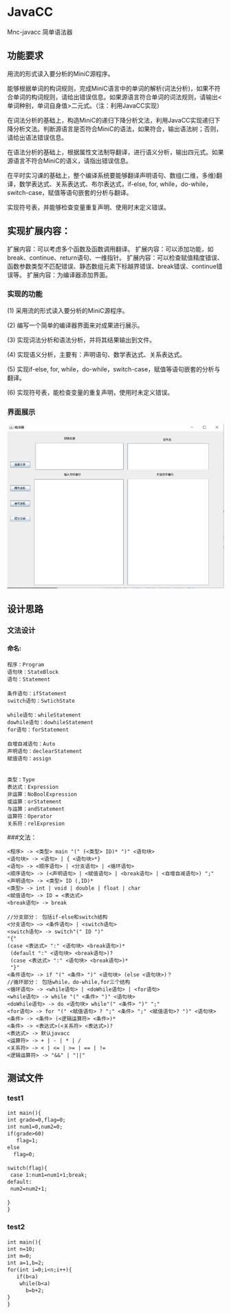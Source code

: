 # JavaCC
Mnc-javacc
简单语法器
## 功能要求
用流的形式读入要分析的MiniC源程序。

能够根据单词的构词规则，完成MiniC语言中的单词的解析(词法分析)，如果不符合单词的构词规则，请给出错误信息。如果源语言符合单词的词法规则，请输出<单词种别，单词自身值>二元式。（注：利用JavaCC实现）

在词法分析的基础上，构造MiniC的递归下降分析文法，利用JavaCC实现递归下降分析文法。判断源语言是否符合MiniC的语法，如果符合，输出语法树；否则，请给出语法错误信息。

在语法分析的基础上，根据属性文法制导翻译，进行语义分析，输出四元式。如果源语言不符合MiniC的语义，请指出错误信息。

在平时实习课的基础上，整个编译系统要能够翻译声明语句、数组(二维，多维)翻译，数学表达式、关系表达式、布尔表达式，if-else, for, while，do-while，switch-case，赋值等语句嵌套的分析与翻译。

实现符号表，并能够检查变量重复声明、使用时未定义错误。

## 实现扩展内容：

扩展内容：可以考虑多个函数及函数调用翻译。
扩展内容：可以添加功能，如break、continue、return语句、一维指针。
扩展内容：可以检查赋值精度错误、函数参数类型不匹配错误、静态数组元素下标越界错误、break错误、continue错误等。
扩展内容：为编译器添加界面。

### 实现的功能
(1) 采用流的形式读入要分析的MiniC源程序。

(2) 编写一个简单的编译器界面来对成果进行展示。

(3) 实现词法分析和语法分析，并将其结果输出到文件。

(4) 实现语义分析，主要有：声明语句、数学表达式、关系表达式。

(5) 实现if-else, for, while，do-while，switch-case，赋值等语句嵌套的分析与翻译。

(6) 实现符号表，能检查变量的重复声明，使用时未定义错误。

### 界面展示

![图形界面](https://github.com/suanlebanihepide/JavaCC/blob/master/gui.png)


## 设计思路

### 文法设计
#### 命名:
```
程序：Program
语句块：StateBlock
语句：Statement

条件语句：ifStatement
switch语句：SwtichState

while语句：whileStatement
dowhile语句：dowhileStatement
for语句：forStatement

自增自减语句：Auto
声明语句：declearStatement
赋值语句：assign


类型：Type
表达式：Expression
非运算：NoBoolExpression
或运算：orStatement
与运算：andStatement
运算符：Operator
关系符：relExpresion
```
###文法：
```
<程序> -> <类型> main "(" (<类型> ID)* ")" <语句块>
<语句块> -> <语句> | { <语句块>*}
<语句> -> <顺序语句> | <分支语句> | <循环语句>
<顺序语句> -> (<声明语句> | <赋值语句> | <break语句> | <自增自减语句>) ";"
<声明语句> -> <类型> ID (,ID)*
<类型> -> int | void | double | float | char
<赋值语句> -> ID = <表达式>
<break语句> -> break

//分支部分： 包括if-else和switch结构
<分支语句> —> <条件语句> | <switch语句>
<switch语句> -> switch"(" ID ")" 
"{" 
(case <表达式> ":" <语句块> <break语句>)*
 (default ":" <语句块> <break语句>)?
 (case <表达式> ":" <语句块> <break语句>)*
 "}"
<条件语句> -> if "(" <条件> ")" <语句块> (else <语句块>)？
//循环部分： 包括while，do-while,for三个结构
<循环语句> -> <while语句> | <doWhile语句> | <for语句>
<while语句> -> while "(" <条件> ")" <语句块>
<doWhile语句> -> do <语句块> while"(" <条件> ")" ";"
<for语句> -> for "(" <赋值语句> ? ";" <条件> ";" <赋值语句>? ")" <语句块>
<条件> -> <条件> (<逻辑运算符> <条件>)*
<条件> -> <表达式>(<关系符> <表达式>)?
<表达式> -> 默认javacc
<运算符> -> + | - | * | /
<关系符> -> < | <= | >= | == | !=
<逻辑运算符> -> "&&" | "||"
```

## 测试文件
### test1
```
int main(){
int grade=0,flag=0;
int num1=0,num2=0;
if(grade>60)
   flag=1;
else
  flag=0;

switch(flag){
 case 1:num1=num1+1;break;
default:
 num2=num2+1;

}
}
```
### test2
```
int main(){
int n=10;
int m=0;
int a=1,b=2;
for(int i=0;i<n;i++){
   if(b<a)
    while(b<a)
      b=b+2;
}
}
```
